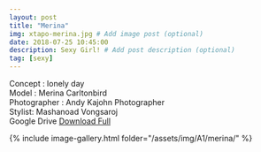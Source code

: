 ```yaml
---
layout: post
title: "Merina"
img: xtapo-merina.jpg # Add image post (optional)
date: 2018-07-25 10:45:00
description: Sexy Girl! # Add post description (optional)
tag: [sexy]
---
```

Concept : lonely day  
Model : Merina Carltonbird  
Photographer : Andy Kajohn Photographer  
Stylist: Mashanoad Vongsaroj  
Google Drive [Download Full](http://gestyy.com/e0KwIk)                              

{% include image-gallery.html folder="/assets/img/A1/merina/" %}
